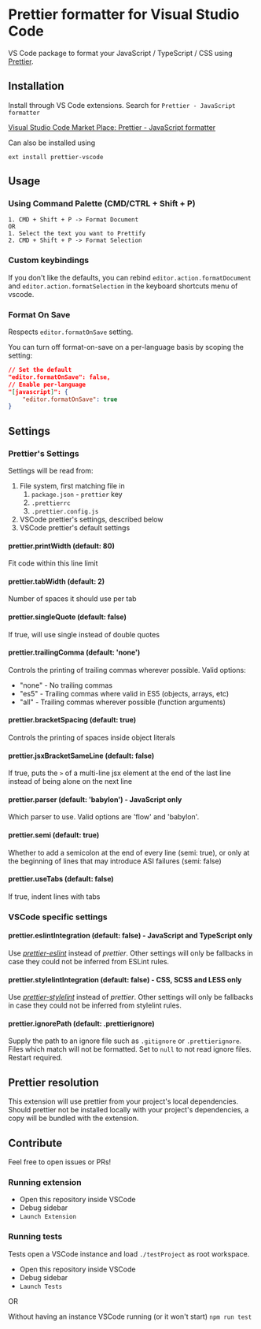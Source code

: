 # Prettier formatter for Visual Studio Code

VS Code package to format your JavaScript / TypeScript / CSS using [Prettier](https://github.com/prettier/prettier).

## Installation

Install through VS Code extensions. Search for `Prettier - JavaScript formatter`

[Visual Studio Code Market Place: Prettier - JavaScript formatter](https://marketplace.visualstudio.com/items?itemName=esbenp.prettier-vscode)

Can also be installed using

```
ext install prettier-vscode
```

## Usage

### Using Command Palette (CMD/CTRL + Shift + P)

```
1. CMD + Shift + P -> Format Document
OR
1. Select the text you want to Prettify
2. CMD + Shift + P -> Format Selection
```

### Custom keybindings

If you don't like the defaults, you can rebind `editor.action.formatDocument` and `editor.action.formatSelection` in the keyboard shortcuts menu of vscode.

### Format On Save
Respects `editor.formatOnSave` setting.

You can turn off format-on-save on a per-language basis by scoping the setting:

```json
// Set the default
"editor.formatOnSave": false,
// Enable per-language
"[javascript]": {
    "editor.formatOnSave": true
}
```

## Settings

### Prettier's Settings
Settings will be read from:
1. File system, first matching file in
    1. `package.json` - `prettier` key
    1. `.prettierrc`
    1. `.prettier.config.js`
1. VSCode prettier's settings, described below
1. VSCode prettier's default settings

#### prettier.printWidth (default: 80)
Fit code within this line limit

#### prettier.tabWidth (default: 2)
Number of spaces it should use per tab

#### prettier.singleQuote (default: false)
If true, will use single instead of double quotes

#### prettier.trailingComma (default: 'none')
Controls the printing of trailing commas wherever possible. Valid options:
 - "none" - No trailing commas
 - "es5"  - Trailing commas where valid in ES5 (objects, arrays, etc)
 - "all"  - Trailing commas wherever possible (function arguments)

#### prettier.bracketSpacing (default: true)
Controls the printing of spaces inside object literals

#### prettier.jsxBracketSameLine (default: false)
If true, puts the `>` of a multi-line jsx element at the end of the last line instead of being alone on the next line

#### prettier.parser (default: 'babylon') - JavaScript only
Which parser to use. Valid options are 'flow' and 'babylon'.

#### prettier.semi (default: true)
Whether to add a semicolon at the end of every line (semi: true),
or only at the beginning of lines that may introduce ASI failures (semi: false)

#### prettier.useTabs (default: false)
If true, indent lines with tabs

### VSCode specific settings

#### prettier.eslintIntegration (default: false) - JavaScript and TypeScript only
Use *[prettier-eslint](https://github.com/prettier/prettier-eslint)* instead of *prettier*.
Other settings will only be fallbacks in case they could not be inferred from ESLint rules.

#### prettier.stylelintIntegration (default: false) - CSS, SCSS and LESS only 
Use *[prettier-stylelint](https://github.com/hugomrdias/prettier-stylelint)* instead of *prettier*.
Other settings will only be fallbacks in case they could not be inferred from stylelint rules.

#### prettier.ignorePath (default: .prettierignore)
Supply the path to an ignore file such as `.gitignore` or `.prettierignore`.
Files which match will not be formatted. Set to `null` to not read ignore files. Restart required.

## Prettier resolution

This extension will use prettier from your project's local dependencies. Should prettier not be installed locally with your project's dependencies, a copy will be bundled with the extension.

## Contribute
Feel free to open issues or PRs!

### Running extension
- Open this repository inside VSCode
- Debug sidebar
- `Launch Extension`

### Running tests
Tests open a VSCode instance and load `./testProject` as root workspace.

- Open this repository inside VSCode
- Debug sidebar
- `Launch Tests`

OR

Without having an instance VSCode running (or it won't start)
`npm run test` 
